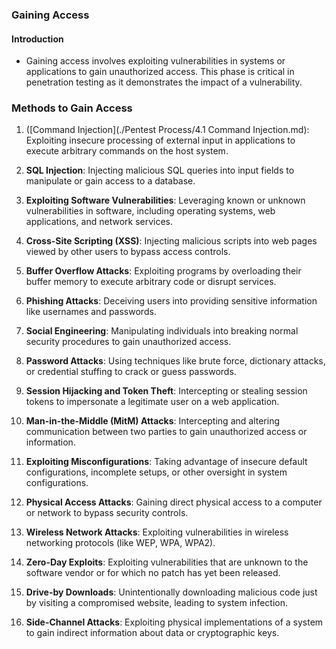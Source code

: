 ### Gaining Access

#### Introduction
- Gaining access involves exploiting vulnerabilities in systems or applications to gain unauthorized access. This phase is critical in penetration testing as it demonstrates the impact of a vulnerability.


### Methods to Gain Access

1. ([Command Injection](./Pentest Process/4.1 Command Injection.md): Exploiting insecure processing of external input in applications to execute arbitrary commands on the host system.

2. **SQL Injection**: Injecting malicious SQL queries into input fields to manipulate or gain access to a database.

3. **Exploiting Software Vulnerabilities**: Leveraging known or unknown vulnerabilities in software, including operating systems, web applications, and network services.

4. **Cross-Site Scripting (XSS)**: Injecting malicious scripts into web pages viewed by other users to bypass access controls.

5. **Buffer Overflow Attacks**: Exploiting programs by overloading their buffer memory to execute arbitrary code or disrupt services.

6. **Phishing Attacks**: Deceiving users into providing sensitive information like usernames and passwords.

7. **Social Engineering**: Manipulating individuals into breaking normal security procedures to gain unauthorized access.

8. **Password Attacks**: Using techniques like brute force, dictionary attacks, or credential stuffing to crack or guess passwords.

9. **Session Hijacking and Token Theft**: Intercepting or stealing session tokens to impersonate a legitimate user on a web application.

10. **Man-in-the-Middle (MitM) Attacks**: Intercepting and altering communication between two parties to gain unauthorized access or information.

11. **Exploiting Misconfigurations**: Taking advantage of insecure default configurations, incomplete setups, or other oversight in system configurations.

12. **Physical Access Attacks**: Gaining direct physical access to a computer or network to bypass security controls.

13. **Wireless Network Attacks**: Exploiting vulnerabilities in wireless networking protocols (like WEP, WPA, WPA2).

14. **Zero-Day Exploits**: Exploiting vulnerabilities that are unknown to the software vendor or for which no patch has yet been released.

15. **Drive-by Downloads**: Unintentionally downloading malicious code just by visiting a compromised website, leading to system infection.

16. **Side-Channel Attacks**: Exploiting physical implementations of a system to gain indirect information about data or cryptographic keys.
